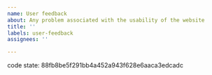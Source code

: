 ```yaml
---
name: User feedback
about: Any problem associated with the usability of the website 
title: ''
labels: user-feedback
assignees: ''

---
```

<!-- please leave this in so we know which version your comment is about -->
code state: 88fb8be5f291bb4a452a943f628e6aaca3edcadc

